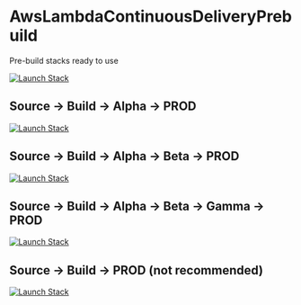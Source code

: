 # AwsLambdaContinuousDeliveryPrebuild
Pre-build stacks ready to use

[![Launch Stack](https://cdn.rawgit.com/buildkite/cloudformation-launch-stack-button-svg/master/launch-stack.svg)](https://console.aws.amazon.com/cloudformation/home#/stacks/new?stackName=buildkite&templateURL=https://s3.amazonaws.com/my-great-stack.json)

## Source -> Build -> Alpha -> PROD
[![Launch Stack](https://cdn.rawgit.com/buildkite/cloudformation-launch-stack-button-svg/master/launch-stack.svg)](https://console.aws.amazon.com/cloudformation/home#/stacks/new?stackName=buildkite&templateURL=https://s3.eu-central-1.amazonaws.com/awslambdacontinuousdeliverytemplates/pyAlphaBeta.json)

## Source -> Build -> Alpha -> Beta -> PROD

[![Launch Stack](https://cdn.rawgit.com/buildkite/cloudformation-launch-stack-button-svg/master/launch-stack.svg)](https://console.aws.amazon.com/cloudformation/home#/stacks/new?stackName=buildkite&templateURL=https://s3.eu-central-1.amazonaws.com/awslambdacontinuousdeliverytemplates/pyAlphaBeta.json)

## Source -> Build -> Alpha -> Beta -> Gamma -> PROD
[![Launch Stack](https://cdn.rawgit.com/buildkite/cloudformation-launch-stack-button-svg/master/launch-stack.svg)](https://console.aws.amazon.com/cloudformation/home#/stacks/new?stackName=buildkite&templateURL=https://s3.eu-central-1.amazonaws.com/awslambdacontinuousdeliverytemplates/pyAlphaBetaGamma.json)

## Source -> Build -> PROD (not recommended)
[![Launch Stack](https://cdn.rawgit.com/buildkite/cloudformation-launch-stack-button-svg/master/launch-stack.svg)](https://console.aws.amazon.com/cloudformation/home#/stacks/new?stackName=buildkite&templateURL=https://s3.eu-central-1.amazonaws.com/awslambdacontinuousdeliverytemplates/pyPROD.json)
